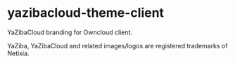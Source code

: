 # yazibacloud-theme-client
YaZibaCloud branding for Owncloud client.

YaZiba, YaZibaCloud and related images/logos are registered trademarks of Netixia.
